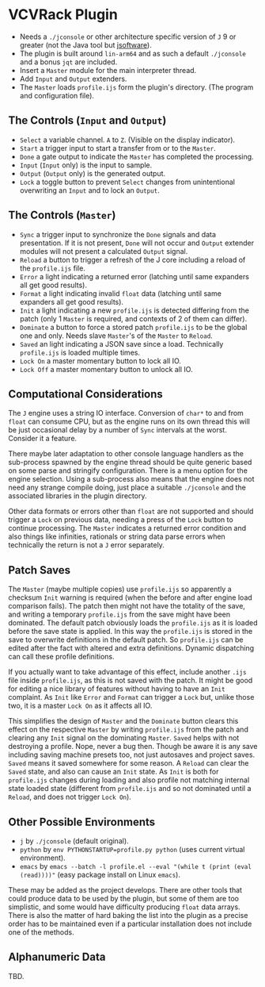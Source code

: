 # VCVRack Plugin
  * Needs a `./jconsole` or other architecture specific version of `J` 9 or greater (not the Java tool but [jsoftware](https://github.com/jsoftware/jsource)).
  * The plugin is built around `lin-arm64` and as such a default `./jconsole` and a bonus `jqt` are included.
  * Insert a `Master` module for the main interpreter thread.
  * Add `Input` and `Output` extenders.
  * The `Master` loads `profile.ijs` form the plugin's directory. (The program and configuration file).
  
## The Controls (`Input` and `Output`)
  * `Select` a variable channel. `A` to `Z`. (Visible on the display indicator).
  * `Start` a trigger input to start a transfer from or to the `Master`.
  * `Done` a gate output to indicate the `Master` has completed the processing.
  * `Input` (`Input` only) is the input to sample.
  * `Output` (`Output` only) is the generated output.
  * `Lock` a toggle button to prevent `Select` changes from unintentional overwriting an `Input` and to lock an `Output`.
  
## The Controls (`Master`)
  * `Sync` a trigger input to synchronize the `Done` signals and data presentation. If it is not present, `Done` will not occur and `Output` extender modules will not present a calculated `Output` signal.
  * `Reload` a button to trigger a refresh of the J core including a reload of the `profile.ijs` file.
  * `Error` a light indicating a returned error (latching until same expanders all get good results).
  * `Format` a light indicating invalid `float` data (latching until same expanders all get good results).
  * `Init` a light indicating a new `profile.ijs` is detected differing from the patch (only 1 `Master` is required, and contexts of 2 of them can differ).
  * `Dominate` a button to force a stored patch `profile.ijs` to be the global one and only. Needs slave `Master`'s of the `Master` to `Reload`.
  * `Saved` an light indicating a JSON save since a load. Technically `profile.ijs` is loaded multiple times.
  * `Lock On` a master momentary button to lock all IO.
  * `Lock Off` a master momentary button to unlock all IO.
  
## Computational Considerations
The `J` engine uses a string IO interface. Conversion of `char*` to and from `float` can consume CPU, but as the engine runs on its own thread this will be just occasional delay by a number of `Sync` intervals at the worst. Consider it a feature.

There maybe later adaptation to other console language handlers as the sub-process spawned by the engine thread should be quite generic based on some parse and stringify configuration. There is a menu option for the engine selection. Using a sub-process also means that the engine does not need any strange compile doing, just place a suitable `./jconsole` and the associated libraries in the plugin directory.  

Other data formats or errors other than `float` are not supported and should trigger a `Lock` on previous data, needing a press of the `Lock` button to continue processing. The `Master` indicates a returned error condition and also things like infinities, rationals or string data parse errors when technically the return is not a `J` error separately.

## Patch Saves
The `Master` (maybe multiple copies) use `profile.ijs` so apparently a checksum `Init` warning is required (when the before and after engine load comparison fails). The patch then might not have the totality of the save, and writing a temporary `profile.ijs` from the save might have been dominated. The default patch obviously loads the `profile.ijs` as it is loaded before the save state is applied. In this way the `profile.ijs` is stored in the save to overwrite definitions in the default patch. So `profile.ijs` can be edited after the fact with altered and extra definitions. Dynamic dispatching can call these profile definitions.

If you actually want to take advantage of this effect, include another `.ijs` file inside `profile.ijs`, as this is not saved with the patch. It might be good for editing a nice library of features without having to have an `Init` complaint. As `Init` like `Error` and `Format` can trigger a `Lock` but, unlike those two, it is a master `Lock On` as it affects all IO.

This simplifies the design of `Master` and the `Dominate` button clears this effect on the respective `Master` by writing `profile.ijs` from the patch and clearing any `Init` signal on the dominating `Master`. `Saved` helps with not destroying a profile. Nope, never a bug then. Though be aware it is any save including saving machine presets too, not just autosaves and project saves. `Saved` means it saved somewhere for some reason. A `Reload` can clear the `Saved` state, and also can cause an `Init` state. As `Init` is both for `profile.ijs` changes during loading and also profile not matching internal state loaded state (different from `profile.ijs` and so not dominated until a `Reload`, and does not trigger `Lock On`).

## Other Possible Environments
  * `j` by `./jconsole` (default original).
  * `python` by `env PYTHONSTARTUP=profile.py python` (uses current virtual environment).
  * `emacs` by `emacs --batch -l profile.el --eval "(while t (print (eval (read))))"` (easy package install on Linux `emacs`).
  
These may be added as the project develops. There are other tools that could produce data to be used by the plugin, but some of them are too simplistic, and some would have difficulty producing `float` data arrays. There is also the matter of hard baking the list into the plugin as a precise order has to be maintained even if a particular installation does not include one of the methods.

## Alphanumeric Data
TBD.